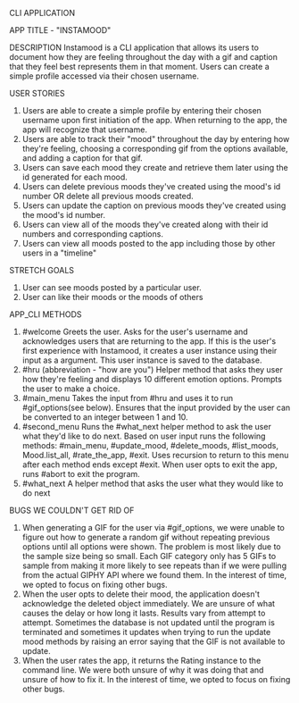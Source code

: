 CLI APPLICATION

APP TITLE - "INSTAMOOD"

DESCRIPTION
Instamood is a CLI application that allows its users to document how they are feeling throughout the day with a gif and caption that they feel best represents them in that moment. Users can create a simple profile accessed via their chosen username.

USER STORIES
1. Users are able to create a simple profile by entering their chosen username upon first initiation of the app. When returning to the app, the app will recognize that username.
2. Users are able to track their "mood" throughout the day by entering how they're feeling, choosing a corresponding gif from the options available, and adding a caption for that gif.
3.	Users can save each mood they create and retrieve them later using the id generated for each mood.
4. Users can delete previous moods they've created using the mood's id number OR  delete all previous moods created.
5. Users can update the caption on previous moods they've created using the mood's id number.
6.	Users can view all of the moods they've created along with their id numbers and corresponding captions.
7. Users can view all moods posted to the app including those by other users in a "timeline"


STRETCH GOALS
1. User can see moods posted by a particular user.
2. User can like their  moods or the moods of others
<!-- 3. User is able to rate their experience with Instamood.#COMPLETED -->
<!-- 4. Instamood is able to store and display all ratings from users. -->
<!-- 5. #average_ratings is able to produce an average of all user  ratings that updates whenever new ratings are entered. -->


APP_CLI METHODS
1. #welcome
    Greets the user. Asks for the user's username and acknowledges users that are returning to the app. If this is the user's first experience with Instamood, it creates a user instance using their input as a argument. This user instance is saved to the database.
2.  #hru (abbreviation - "how are you")
    Helper method that asks they user how they're feeling and displays 10 different emotion options. Prompts the user to make a choice.
3. #main_menu
    Takes the input from #hru and uses it to run #gif_options(see below). Ensures that the input provided by the user can be converted to an integer between 1 and 10.
4. #second_menu
    Runs the #what_next helper method to ask the user what they'd like to do next. Based on user input runs the following methods: #main_menu, #update_mood, #delete_moods, #list_moods, Mood.list_all, #rate_the_app, #exit. Uses recursion to return to this menu after each method ends except #exit. When user opts to exit the app, runs #abort to exit the program.
5. #what_next
    A helper method that asks the user what they would like to do next

BUGS WE COULDN'T GET RID OF
1.  When generating a GIF for the user via #gif_options, we were unable to figure out how to generate a random gif without repeating previous options until all options were shown. The problem is most likely due to the sample size being so small. Each GIF category only has 5 GIFs to sample from making it more likely to see repeats than if we were pulling from the actual GIPHY API where we found them. In the interest of time, we opted to focus on fixing other bugs.
2. When the user opts to delete their mood, the application doesn't acknowledge the deleted object immediately. We are unsure of what causes the delay or how long it lasts. Results vary from attempt to attempt. Sometimes the database is not updated until the program is terminated and sometimes it updates when trying to run the update mood methods by raising an error saying that the GIF is not available to update.
3. When the user rates the app, it returns the Rating instance to the command line. We were both unsure of why it was doing that and unsure of how to fix it. In the interest of time, we opted to focus on fixing other bugs.
